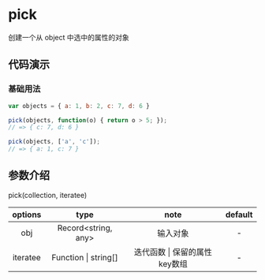 # pick

创建一个从 object 中选中的属性的对象

## 代码演示

### 基础用法

```js
var objects = { a: 1, b: 2, c: 7, d: 6 }

pick(objects, function(o) { return o > 5; });
// => { c: 7, d: 6 }

pick(objects, ['a', 'c']);
// => { a: 1, c: 7 }
```

## 参数介绍

pick(collection, iteratee)

| options |  type   |        note        | default |
| :-----: | :-----: | :----------------: | :-----: |
|   obj   |  Record\<string, any\>  |     输入对象     |    -     |
|   iteratee   |  Function \| string[]  |     迭代函数 \| 保留的属性key数组     |    -    |
